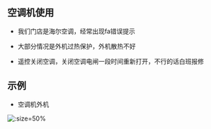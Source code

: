 ## 空调机使用

* 我们门店是海尔空调，经常出现fa错误提示

* 大部分情况是外机过热保护，外机散热不好

* 遥控关闭空调，关闭空调电闸一段时间重新打开，不行的话白班报修

## 示例

* 空调机外机

![](https://gitcode.net/GaloisField/WORKFLOWS4COMPANY/-/raw/master/resources/pic/equipment/外机空调.jpeg ':size=50%')
